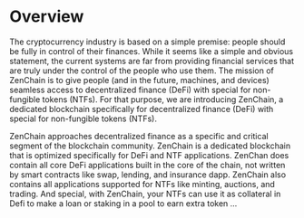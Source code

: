 # Overview 

The cryptocurrency industry is based on a simple premise: people should be fully in control of their finances. While it seems like a simple and obvious statement, the current systems are far from providing financial services that are truly under the control of the people who use them. The mission of ZenChain is to give people (and in the future, machines, and devices) seamless access to decentralized finance (DeFi) with special for non-fungible tokens (NTFs). For that purpose, we are introducing ZenChain, a dedicated blockchain specifically for decentralized finance (DeFi) with special for non-fungible tokens (NTFs).

ZenChain approaches decentralized finance as a specific and critical segment of the blockchain community. ZenChain is a dedicated blockchain that is optimized specifically for DeFi and NTF applications. ZenChan does contain all core DeFi applications built in the core of the chain, not written by smart contracts like swap, lending, and insurance dapp. ZenChain also contains all applications supported for NTFs like minting, auctions, and trading. And special, with ZenChain, your NTFs can use it as collateral in Defi to make a loan or staking in a pool to earn extra token …